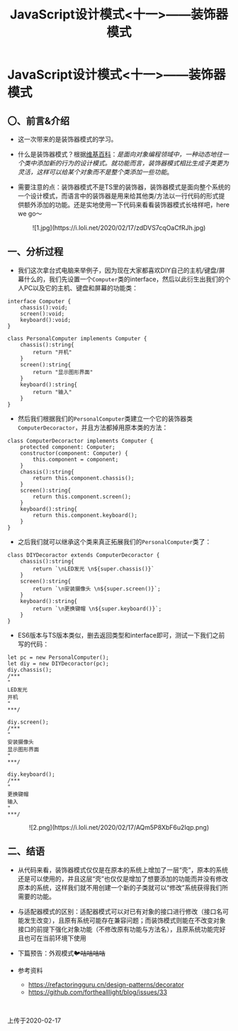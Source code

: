 ﻿---
title: JavaScript设计模式<十一>——装饰器模式
tags: 
      - JavaScript
      - 设计模式
      - TypeScript
---

JavaScript设计模式<十一>——装饰器模式
=================================

〇、前言&介绍
--------------

- 这一次带来的是装饰器模式的学习。<!--more-->

- 什么是装饰器模式？根据[维基百科][1]：*是面向对象编程领域中，一种动态地往一个类中添加新的行为的设计模式。就功能而言，装饰器模式相比生成子类更为灵活，这样可以给某个对象而不是整个类添加一些功能*。

- 需要注意的点：装饰器模式不是TS里的装饰器，装饰器模式是面向整个系统的一个设计模式，而语言中的装饰器是用来给其他类/方法以一行代码的形式提供额外添加的功能。还是实地使用一下代码来看看装饰器模式长啥样吧，here we go～

<center>![1.jpg](https://i.loli.net/2020/02/17/zdDVS7cqOaCfRJh.jpg)</center>


一、分析过程
-------------------------

- 我们这次拿台式电脑来举例子，因为现在大家都喜欢DIY自己的主机/键盘/屏幕什么的，我们先设置一个`Computer`类的interface，然后以此衍生出我们的个人PC以及它的主机、键盘和屏幕的功能类：

```
interface Computer {
    chassis():void;
    screen():void;
    keyboard():void;
}

class PersonalComputer implements Computer {
    chassis():string{
        return "开机"
    }
    screen():string{
        return "显示图形界面"
    }
    keyboard():string{
        return "输入"
    }
}

```

- 然后我们根据我们的`PersonalComputer`类建立一个它的装饰器类`ComputerDecoractor`，并且方法都掉用原本类的方法：

```
class ComputerDecoractor implements Computer {
    protected component: Computer;
    constructor(component: Computer) {
        this.component = component;
    }
    chassis():string{
        return this.component.chassis();
    }
    screen():string{
        return this.component.screen();
    }
    keyboard():string{
        return this.component.keyboard();
    }
}
```

- 之后我们就可以继承这个类来真正拓展我们的`PersonalComputer`类了：

```
class DIYDecoractor extends ComputerDecoractor {
    chassis():string{
        return `\nLED发光 \n${super.chassis()}`
    }
    screen():string{
        return `\n安装摄像头 \n${super.screen()}`;
    }
    keyboard():string{
        return `\n更换键帽 \n${super.keyboard()}`;
    }
}
```

- ES6版本与TS版本类似，删去返回类型和interface即可，测试一下我们之前写的代码：

```
let pc = new PersonalComputer();
let diy = new DIYDecoractor(pc);
diy.chassis();
/***
"
LED发光 
开机
"
***/

diy.screen();
/***
"
安装摄像头 
显示图形界面
"
***/

diy.keyboard();
/***
"
更换键帽 
输入
"
***/
```

<center>![2.png](https://i.loli.net/2020/02/17/AQm5P8XbF6u2Iqp.png)</center>


二、结语
-------------------------

- 从代码来看，装饰器模式仅仅是在原本的系统上增加了一层“壳”，原本的系统还是可以使用的，并且这层“壳”也仅仅是增加了想要添加的功能而并没有修改原本的系统，这样我们就不用创建一个新的子类就可以“修改”系统获得我们所需要的功能。

- 与适配器模式的区别：适配器模式可以对已有对象的接口进行修改（接口名可能发生改变），且原有系统可能存在兼容问题；而装饰模式则能在不改变对象接口的前提下强化对象功能（不修改原有功能与方法名），且原系统功能完好且也可在当前环境下使用

- 下篇预告：外观模式~~🐦咕咕咕咕~~

- 参考资料
    - https://refactoringguru.cn/design-patterns/decorator
    - https://github.com/forthealllight/blog/issues/33
<br>

上传于2020-02-17


  [1]: https://zh.wikipedia.org/zh-cn/%E4%BF%AE%E9%A5%B0%E6%A8%A1%E5%BC%8F